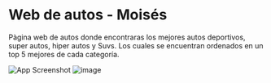 # Web de autos - Moisés

Pàgina web de autos donde encontraras los mejores autos deportivos, super autos, hiper autos y Suvs. 
Los cuales se encuentran ordenados en un top 5 mejores de cada categoría.


![App Screenshot](https://sitesafemoi.github.io/web-autos/img/img-autos.jpg)
![image](https://github.com/sitesafemoi/web-autos/assets/128161888/ceeeddec-7770-4f39-b161-a5046c526447)

